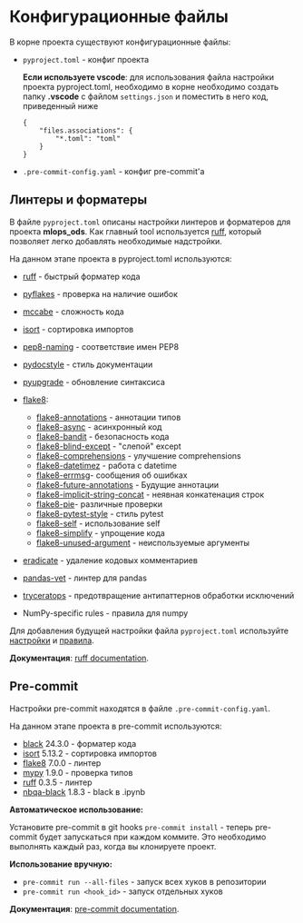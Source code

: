 # Конфигурационные файлы

В корне проекта существуют конфигурационные файлы:
- `pyproject.toml` - конфиг проекта

    **Если используете vscode**:
    для использования файла настройки проекта pyproject.toml, необходимо в корне необходимо создать папку **.vscode** с файлом `settings.json` и поместить в него код, приведенный ниже

    ```
    {
        "files.associations": {
            "*.toml": "toml"
        }
    }
    ```

- `.pre-commit-config.yaml` - конфиг pre-commit'a

## Линтеры и форматеры

В файле `pyproject.toml` описаны настройки линтеров и форматеров для проекта **mlops_ods**. Как главный tool используется [ruff](https://docs.astral.sh/ruff/), который позволяет легко добавлять необходимые надстройки.

На данном этапе проекта в pyproject.toml используются:
- [ruff](https://docs.astral.sh/ruff/formatter/) - быстрый форматер кода
- [pyflakes](https://pypi.org/project/pyflakes/) - проверка на наличие ошибок
- [mccabe](https://pypi.org/project/mccabe/) - сложность кода
- [isort](https://pypi.org/project/isort/) - сортировка импортов
- [pep8-naming](https://pypi.org/project/pep8-naming/) - соответствие имен PEP8
- [pydocstyle](https://pypi.org/project/pydocstyle/) - стиль документации
- [pyupgrade](https://pypi.org/project/pyupgrade/) - обновление синтаксиса
- [flake8](https://pypi.org/project/flake8/):
    * [flake8-annotations](https://pypi.org/project/flake8-annotations/) - аннотации типов
    * [flake8-async](https://pypi.org/project/flake8-async/) - асинхронный код
    * [flake8-bandit](https://pypi.org/project/flake8-bandit/) - безопасность кода
    * [flake8-blind-except](https://pypi.org/project/flake8-blind-except/) - "слепой" except
    * [flake8-comprehensions](https://pypi.org/project/flake8-comprehensions/) - улучшение comprehensions
    * [flake8-datetimez](https://pypi.org/project/flake8-datetimez/) - работа с datetime
    * [flake8-errmsg](https://pypi.org/project/flake8-errmsg/)- сообщения об ошибках
    * [flake8-future-annotations](https://pypi.org/project/flake8-future-annotations/) - Будущие аннотации
    * [flake8-implicit-string-concat](https://pypi.org/project/flake8-implicit-str-concat/) - неявная конкатенация строк
    * [flake8-pie](https://pypi.org/project/flake8-pie/)- различные проверки
    * [flake8-pytest-style](https://pypi.org/project/flake8-pytest-style/) - стиль pytest
    * [flake8-self](https://pypi.org/project/flake8-self/) - использование self
    * [flake8-simplify](https://pypi.org/project/flake8-simplify/) - упрощение кода
    * [flake8-unused-argument](https://pypi.org/project/flake8-unused-arguments/) - неиспользуемые аргументы

- [eradicate](https://pypi.org/project/eradicate/) - удаление кодовых комментариев
- [pandas-vet](https://pypi.org/project/pandas-vet/) - линтер для pandas
- [tryceratops](https://pypi.org/project/tryceratops/) - предотвращение антипаттернов обработки исключений
- NumPy-specific rules - правила для numpy


Для добавления будущей настройки файла `pyproject.toml` используйте [настройки](https://docs.astral.sh/ruff/settings/) и [правила](https://docs.astral.sh/ruff/rules/).

**Документация**: [ruff documentation](https://docs.astral.sh/ruff/).


## Pre-commit

Настройки pre-commit находятся в файле `.pre-commit-config.yaml`.

На данном этапе проекта в pre-commit используются:
- [black](https://github.com/python/black) 24.3.0 - форматер кода
- [isort](https://github.com/pycqa/isort) 5.13.2 - сортировка импортов
- [flake8](https://github.com/PyCQA/flake8) 7.0.0 - линтер
- [mypy](https://github.com/pre-commit/mirrors-mypy) 1.9.0 - проверка типов
- [ruff](https://github.com/astral-sh/ruff-pre-commit) 0.3.5 - линтер
- [nbqa-black](https://github.com/nbQA-dev/nbQA) 1.8.3 - black в .ipynb


**Автоматическое использование:**

Установите pre-commit в git hooks `pre-commit install` - теперь pre-commit будет запускаться при каждом коммите. Это необходимо выполнять каждый раз, когда вы клонируете проект.

**Использование вручную:**
* `pre-commit run --all-files` - запуск всех хуков в репозитории
* `pre-commit run <hook_id>` - запуск отдельных хуков

**Документация**: [pre-commit documentation](https://pre-commit.com).
